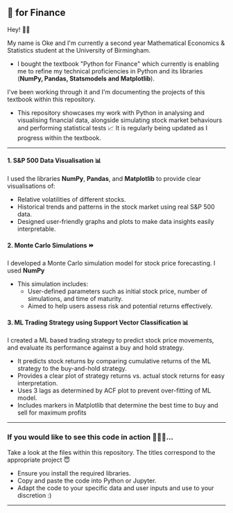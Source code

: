## 🐍 for Finance 
Hey! 👋🏾 

My name is Oke and I'm currently a second year Mathematical Economics & Statistics student at the University of Birmingham.
- I bought the textbook "Python for Finance" which currently is enabling me to refine my technical proficiencies in Python and its libraries (**NumPy, Pandas, Statsmodels and Matplotlib**). 

I've been working through it and I'm documenting the projects of this textbook within this repository. 

- This repository showcases my work with Python in analysing and visualising financial data, alongside simulating stock market behaviours and performing statistical tests 📈 It is regularly being updated as I progress within the textbook.

---

#### 1. S&P 500 Data Visualisation 📊
I used the libraries **NumPy**, **Pandas**, and **Matplotlib** to provide clear visualisations of:
  - Relative volatilities of different stocks.
  - Historical trends and patterns in the stock market using real S&P 500 data.
- Designed user-friendly graphs and plots to make data insights easily interpretable.

#### 2. Monte Carlo Simulations ⏩
I developed a Monte Carlo simulation model for stock price forecasting. I used **NumPy**
- This simulation includes:
  - User-defined parameters such as initial stock price, number of simulations, and time of maturity.
  - Aimed to help users assess risk and potential returns effectively.

#### 3. ML Trading Strategy using Support Vector Classification 📊
I created a ML based trading strategy to predict stock price movements, and evaluate its performance against a buy and hold strategy.
- It predicts stock returns by comparing cumulative returns of the ML strategy to the buy-and-hold strategy.
- Provides a clear plot of strategy returns vs. actual stock returns for easy interpretation.
- Uses 3 lags as determined by ACF plot to prevent over-fitting of ML model.
- Includes markers in Matplotlib that determine the best time to buy and sell for maximum profits

---

### If you would like to see this code in action 🏄🏾‍♀️...
Take a look at the files within this repository. The titles correspond to the appropriate project 😇
- Ensure you install the required libraries.
- Copy and paste the code into Python or Jupyter.
- Adapt the code to your specific data and user inputs and use to your discretion :)

---
